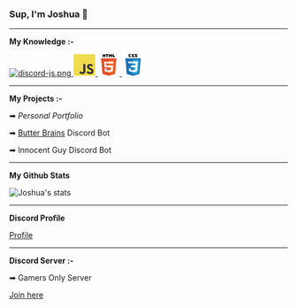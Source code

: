 ### Sup, I'm Joshua 🤙 

____
**My Knowledge :-**

<p align="left"><a href="LINK_HERE" target="_blank"><img src="https://cdn.discordapp.com/attachments/855346697029812231/873199215512285235/discord-js.png" alt="discord-js.png" height="40" width="40" /></a><a href="https://developer.mozilla.org/en-US/docs/Web/JavaScript" target="_blank"> <img src="https://raw.githubusercontent.com/devicons/devicon/master/icons/javascript/javascript-original.svg" alt="javascript" width="40" height="40"/></a><a href="https://www.w3.org/html/" target="_blank"> <img src="https://raw.githubusercontent.com/devicons/devicon/master/icons/html5/html5-original-wordmark.svg" alt="html5" width="40" height="40"/></a><a href="https://devdocs.io/css/" target="_blank"> <img src="https://raw.githubusercontent.com/devicons/devicon/master/icons/css3/css3-original-wordmark.svg" alt="css3" width="40" height="40"/></a>
</p>

____
**My Projects :-**

➡ *Personal Portfolio*

➡ [Butter Brains](https://discord-butter-brains-bot-documentation.nmgg.repl.co/) Discord Bot

➡ Innocent Guy Discord Bot

____
**My Github Stats**

![Joshua's stats](https://github-readme-stats.vercel.app/api?username=NMGG25&show_icons=true&theme=radical)

____
**Discord Profile**

[Profile](https://discord.com/users/765120832887455755)

____
**Discord Server :-**

➡ Gamers Only Server 

[Join here](https://dsc.gg/gamersonlyserver)
